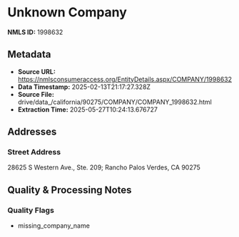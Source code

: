 # Unknown Company

**NMLS ID:** 1998632

## Metadata
- **Source URL:** https://nmlsconsumeraccess.org/EntityDetails.aspx/COMPANY/1998632
- **Data Timestamp:** 2025-02-13T21:17:27.328Z
- **Source File:** drive/data_/california/90275/COMPANY/COMPANY_1998632.html
- **Extraction Time:** 2025-05-27T10:24:13.676727

## Addresses
### Street Address
28625 S Western Ave., Ste. 209; Rancho Palos Verdes, CA 90275

## Quality & Processing Notes
### Quality Flags
- missing_company_name
